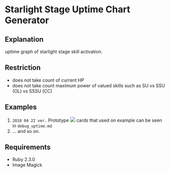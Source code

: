 # Starlight Stage Uptime Chart Generator
## Explanation
  uptime graph of starlight stage skill activation.
## Restriction
- does not take count of current HP
- does not take count maximum power of valued skills such as SU vs SSU (OL) vs SSSU (CC)
## Examples
1. `2018 04 22 ver.` Prototype
  ![](https://cdn.discordapp.com/attachments/338119821868662785/437625369835732994/unknown.png)
  cards that used on example can be seen in `debug_uptime.md`
2. ... and so on.
## Requirements
- Ruby 2.3.0
- Image Magick
